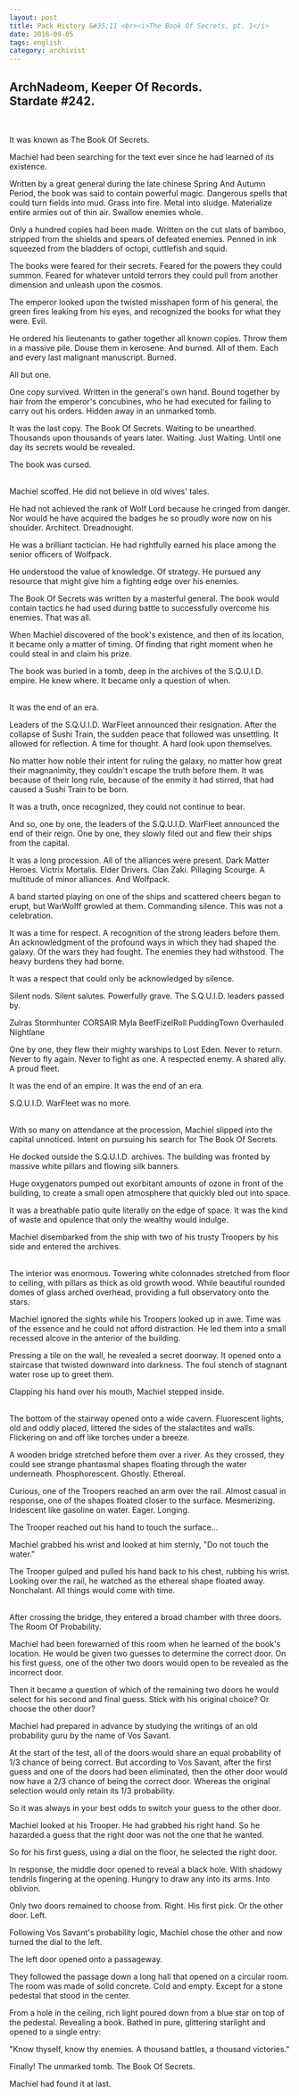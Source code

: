 ```yaml
---
layout: post
title: Pack History &#35;11 <br><i>The Book Of Secrets, pt. 1</i>
date: 2016-09-05
tags: english
category: archivist
---
```

ArchNadeom, Keeper Of Records.<br>Stardate #242.
------------------------------------------------
&nbsp; 

It was known as The Book Of Secrets.

Machiel had been searching for the text ever since he had learned of its existence.

Written by a great general during the late chinese Spring And Autumn Period, the book was said to contain powerful magic. Dangerous spells that could turn fields into mud. Grass into fire. Metal into sludge. Materialize entire armies out of thin air. Swallow enemies whole.

Only a hundred copies had been made. Written on the cut slats of bamboo, stripped from the shields and spears of defeated enemies. Penned in ink squeezed from the bladders of octopi, cuttlefish and squid.

The books were feared for their secrets. Feared for the powers they could summon. Feared for whatever untold terrors they could pull from another dimension and unleash upon the cosmos.

The emperor looked upon the twisted misshapen form of his general, the green fires leaking from his eyes, and recognized the books for what they were. Evil. 

He ordered his lieutenants to gather together all known copies. Throw them in a massive pile. Douse them in kerosene. And burned. All of them. Each and every last malignant manuscript. Burned.

All but one.

One copy survived. Written in the general's own hand. Bound together by hair from the emperor's concubines, who he had executed for failing to carry out his orders. Hidden away in an unmarked tomb.

It was the last copy. The Book Of Secrets. Waiting to be unearthed. Thousands upon thousands of years later. Waiting. Just Waiting. Until one day its secrets would be revealed.

The book was cursed.  
&nbsp; 

Machiel scoffed. He did not believe in old wives' tales. 

He had not achieved the rank of Wolf Lord because he cringed from danger. Nor would he have acquired the badges he so proudly wore now on his shoulder. Architect. Dreadnought.

He was a brilliant tactician. He had rightfully earned his place among the senior officers of Wolfpack.

He understood the value of knowledge. Of strategy. He pursued any resource that might give him a fighting edge over his enemies.

The Book Of Secrets was written by a masterful general. The book would contain tactics he had used during battle to successfully overcome his enemies. That was all.

When Machiel discovered of the book's existence, and then of its location, it became only a matter of timing. Of finding that right moment when he could steal in and claim his prize.

The book was buried in a tomb, deep in the archives of the S.Q.U.I.D. empire. He knew where. It became only a question of when.  
&nbsp; 

It was the end of an era.

Leaders of the S.Q.U.I.D. WarFleet announced their resignation. After the collapse of Sushi Train, the sudden peace that followed was unsettling. It allowed for reflection. A time for thought. A hard look upon themselves.

No matter how noble their intent for ruling the galaxy, no matter how great their magnanimity, they couldn't escape the truth before them. It was because of their long rule, because of the enmity it had stirred, that had caused a Sushi Train to be born.

It was a truth, once recognized, they could not continue to bear.

And so, one by one, the leaders of the S.Q.U.I.D. WarFleet announced the end of their reign. One by one, they slowly filed out and flew their ships from the capital.

It was a long procession. All of the alliances were present. Dark Matter Heroes. Victrix Mortalis. Elder Drivers. Clan Zaki. Pillaging Scourge. A multitude of minor alliances. And Wolfpack.

A band started playing on one of the ships and scattered cheers began to erupt, but WarWolff growled at them. Commanding silence. This was not a celebration.

It was a time for respect. A recognition of the strong leaders before them. An acknowledgment of the profound ways in which they had shaped the galaxy. Of the wars they had fought. The enemies they had withstood. The heavy burdens they had borne.

It was a respect that could only be acknowledged by silence.

Silent nods. Silent salutes. Powerfully grave. The S.Q.U.I.D. leaders passed by.

Zulras
Stormhunter
CORSAIR
Myla
BeefFizelRoll
PuddingTown
Overhauled
Nightlane

One by one, they flew their mighty warships to Lost Eden. Never to return. Never to fly again. Never to fight as one. A respected enemy. A shared ally. A proud fleet.

It was the end of an empire. It was the end of an era. 

S.Q.U.I.D. WarFleet was no more.  
&nbsp; 

With so many on attendance at the procession, Machiel slipped into the capital unnoticed. Intent on pursuing his search for The Book Of Secrets.

He docked outside the S.Q.U.I.D. archives. The building was fronted by massive white pillars and flowing silk banners. 

Huge oxygenators pumped out exorbitant amounts of ozone in front of the building, to create a small open atmosphere that quickly bled out into space. 

It was a breathable patio quite literally on the edge of space. It was the kind of waste and opulence that only the wealthy would indulge.

Machiel disembarked from the ship with two of his trusty Troopers by his side and entered the archives.  
&nbsp; 

The interior was enormous. Towering white colonnades stretched from floor to ceiling, with pillars as thick as old growth wood. While beautiful rounded domes of glass arched overhead, providing a full observatory onto the stars.

Machiel ignored the sights while his Troopers looked up in awe. Time was of the essence and he could not afford distraction. He led them into a small recessed alcove in the anterior of the building.

Pressing a tile on the wall, he revealed a secret doorway. It opened onto a staircase that twisted downward into darkness. The foul stench of stagnant water rose up to greet them.

Clapping his hand over his mouth, Machiel stepped inside.  
&nbsp; 

The bottom of the stairway opened onto a wide cavern. Fluorescent lights, old and oddly placed, littered the sides of the stalactites and walls. Flickering on and off like torches under a breeze.

A wooden bridge stretched before them over a river. As they crossed, they could see strange phantasmal shapes floating through the water underneath. Phosphorescent. Ghostly. Ethereal.

Curious, one of the Troopers reached an arm over the rail. Almost casual in response, one of the shapes floated closer to the surface. Mesmerizing. Iridescent like gasoline on water. Eager. Longing.

The Trooper reached out his hand to touch the surface...

Machiel grabbed his wrist and looked at him sternly, "Do not touch the water."

The Trooper gulped and pulled his hand back to his chest, rubbing his wrist. Looking over the rail, he watched as the ethereal shape floated away. Nonchalant. All things would come with time.  
&nbsp; 

After crossing the bridge, they entered a broad chamber with three doors. The Room Of Probability.

Machiel had been forewarned of this room when he learned of the book's location. He would be given two guesses to determine the correct door. On his first guess, one of the other two doors would open to be revealed as the incorrect door.

Then it became a question of which of the remaining two doors he would select for his second and final guess. Stick with his original choice? Or choose the other door?

Machiel had prepared in advance by studying the writings of an old probability guru by the name of Vos Savant. 

At the start of the test, all of the doors would share an equal probability of 1/3 chance of being correct. But according to Vos Savant, after the first guess and one of the doors had been eliminated, then the other door would now have a 2/3 chance of being the correct door. Whereas the original selection would only retain its 1/3 probability.

So it was always in your best odds to switch your guess to the other door.
&nbsp; 

Machiel looked at his Trooper. He had grabbed his right hand. So he hazarded a guess that the right door was not the one that he wanted.

So for his first guess, using a dial on the floor, he selected the right door.

In response, the middle door opened to reveal a black hole. With shadowy tendrils fingering at the opening. Hungry to draw any into its arms. Into oblivion.

Only two doors remained to choose from. Right. His first pick. Or the other door. Left.

Following Vos Savant's probability logic, Machiel chose the other and now turned the dial to the left.

The left door opened onto a passageway.
&nbsp; 

They followed the passage down a long hall that opened on a circular room. The room was made of solid concrete. Cold and empty. Except for a stone pedestal that stood in the center.

From a hole in the ceiling, rich light poured down from a blue star on top of the pedestal. Revealing a book. Bathed in pure, glittering starlight and opened to a single entry:

"Know thyself, know thy enemies.
A thousand battles, a thousand victories."

Finally! The unmarked tomb. The Book Of Secrets. 

Machiel had found it at last.